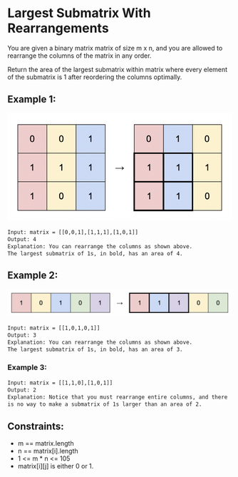 # Largest Submatrix With Rearrangements

You are given a binary matrix matrix of size m x n, and you are allowed to rearrange the columns of the matrix in any order.

Return the area of the largest submatrix within matrix where every element of the submatrix is 1 after reordering the columns optimally.

## Example 1:

![Example 1](./images/ex1.png)

```
Input: matrix = [[0,0,1],[1,1,1],[1,0,1]]
Output: 4
Explanation: You can rearrange the columns as shown above.
The largest submatrix of 1s, in bold, has an area of 4.
```

## Example 2:

![Example 2](./images/ex2.png)

```
Input: matrix = [[1,0,1,0,1]]
Output: 3
Explanation: You can rearrange the columns as shown above.
The largest submatrix of 1s, in bold, has an area of 3.
```

### Example 3:

```
Input: matrix = [[1,1,0],[1,0,1]]
Output: 2
Explanation: Notice that you must rearrange entire columns, and there is no way to make a submatrix of 1s larger than an area of 2.
```

## Constraints:

- m == matrix.length
- n == matrix[i].length
- 1 <= m \* n <= 105
- matrix[i][j] is either 0 or 1.
